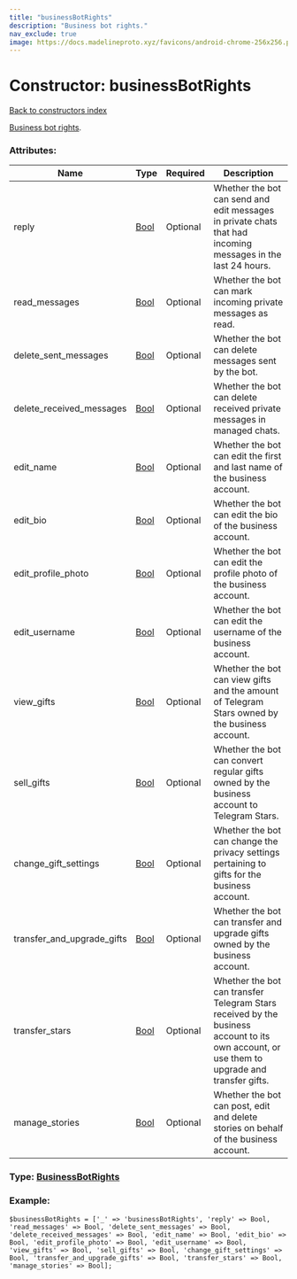 ```yaml
---
title: "businessBotRights"
description: "Business bot rights."
nav_exclude: true
image: https://docs.madelineproto.xyz/favicons/android-chrome-256x256.png
---
```

# Constructor: businessBotRights  
[Back to constructors index](/API_docs/constructors/index.html)



[Business bot rights](https://core.telegram.org/api/bots/connected-business-bots).

### Attributes:

| Name     |    Type       | Required | Description |
|----------|---------------|----------|-------------|
|reply|[Bool](/API_docs/types/Bool.html) | Optional|Whether the bot can send and edit messages in private chats that had incoming messages in the last 24 hours.|
|read\_messages|[Bool](/API_docs/types/Bool.html) | Optional|Whether the bot can mark incoming private messages as read.|
|delete\_sent\_messages|[Bool](/API_docs/types/Bool.html) | Optional|Whether the bot can delete messages sent by the bot.|
|delete\_received\_messages|[Bool](/API_docs/types/Bool.html) | Optional|Whether the bot can delete received private messages in managed chats.|
|edit\_name|[Bool](/API_docs/types/Bool.html) | Optional|Whether the bot can edit the first and last name of the business account.|
|edit\_bio|[Bool](/API_docs/types/Bool.html) | Optional|Whether the bot can edit the bio of the business account.|
|edit\_profile\_photo|[Bool](/API_docs/types/Bool.html) | Optional|Whether the bot can edit the profile photo of the business account.|
|edit\_username|[Bool](/API_docs/types/Bool.html) | Optional|Whether the bot can edit the username of the business account.|
|view\_gifts|[Bool](/API_docs/types/Bool.html) | Optional|Whether the bot can view gifts and the amount of Telegram Stars owned by the business account.|
|sell\_gifts|[Bool](/API_docs/types/Bool.html) | Optional|Whether the bot can convert regular gifts owned by the business account to Telegram Stars.|
|change\_gift\_settings|[Bool](/API_docs/types/Bool.html) | Optional|Whether the bot can change the privacy settings pertaining to gifts for the business account.|
|transfer\_and\_upgrade\_gifts|[Bool](/API_docs/types/Bool.html) | Optional|Whether the bot can transfer and upgrade gifts owned by the business account.|
|transfer\_stars|[Bool](/API_docs/types/Bool.html) | Optional|Whether the bot can transfer Telegram Stars received by the business account to its own account, or use them to upgrade and transfer gifts.|
|manage\_stories|[Bool](/API_docs/types/Bool.html) | Optional|Whether the bot can post, edit and delete stories on behalf of the business account.|



### Type: [BusinessBotRights](/API_docs/types/BusinessBotRights.html)


### Example:

```
$businessBotRights = ['_' => 'businessBotRights', 'reply' => Bool, 'read_messages' => Bool, 'delete_sent_messages' => Bool, 'delete_received_messages' => Bool, 'edit_name' => Bool, 'edit_bio' => Bool, 'edit_profile_photo' => Bool, 'edit_username' => Bool, 'view_gifts' => Bool, 'sell_gifts' => Bool, 'change_gift_settings' => Bool, 'transfer_and_upgrade_gifts' => Bool, 'transfer_stars' => Bool, 'manage_stories' => Bool];
```  
